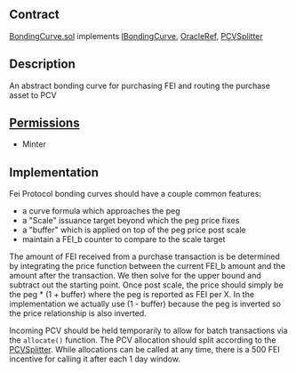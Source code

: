 ## Contract
[BondingCurve.sol](https://github.com/fei-protocol/fei-protocol-core/blob/master/contracts/bondingcurve/BondingCurve.sol)
implements [IBondingCurve](https://github.com/fei-protocol/fei-protocol-core/wiki/IBondingCurve), [OracleRef](https://github.com/fei-protocol/fei-protocol-core/wiki/OracleRef), [PCVSplitter](https://github.com/fei-protocol/fei-protocol-core/wiki/PCVSplitter)

## Description
An abstract bonding curve for purchasing FEI and routing the purchase asset to PCV

## [Permissions](https://github.com/fei-protocol/fei-protocol-core/wiki/Permissions)
* Minter

## Implementation
Fei Protocol bonding curves should have a couple common features:
* a curve formula which approaches the peg
* a "Scale" issuance target beyond which the peg price fixes
* a "buffer" which is applied on top of the peg price post scale
* maintain a FEI_b counter to compare to the scale target

The amount of FEI received from a purchase transaction is be determined by integrating the price function between the current FEI_b amount and the amount after the transaction. We then solve for the upper bound and subtract out the starting point. Once post scale, the price should simply be the peg * (1 + buffer) where the peg is reported as FEI per X. In the implementation we actually use (1 - buffer) because the peg is inverted so the price relationship is also inverted.
 
Incoming PCV should be held temporarily to allow for batch transactions via the `allocate()` function. The PCV allocation should split according to the [PCVSplitter](https://github.com/fei-protocol/fei-protocol-core/wiki/PCVSplitter). While allocations can be called at any time, there is a 500 FEI incentive for calling it after each 1 day window.
